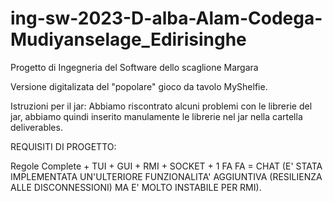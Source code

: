 # ing-sw-2023-D-alba-Alam-Codega-Mudiyanselage_Edirisinghe
Progetto di Ingegneria del Software dello scaglione Margara

Versione digitalizata del "popolare" gioco da tavolo MyShelfie.

Istruzioni per il jar:
Abbiamo riscontrato alcuni problemi con le librerie del jar, abbiamo quindi inserito manulamente le librerie nel jar nella cartella deliverables.


REQUISITI DI PROGETTO:

Regole Complete + TUI + GUI + RMI + SOCKET + 1 FA 
FA = CHAT
(E' STATA IMPLEMENTATA UN'ULTERIORE FUNZIONALITA' AGGIUNTIVA  (RESILIENZA ALLE DISCONNESSIONI) MA E' MOLTO INSTABILE PER RMI).
